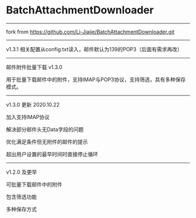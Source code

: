 # BatchAttachmentDownloader   

---   
 fork from https://github.com/Li-Jiajie/BatchAttachmentDownloader.git


---
v1.3.1 相关配置从config.txt读入，邮件默认为139的POP3（后面有需求再改）

---
邮件附件批量下载 v1.3.0

用于批量下载邮件中的附件，支持IMAP与POP3协议，支持筛选，具有多种保存模式。

---
v1.3.0 更新 2020.10.22

加入支持IMAP协议

解决部分邮件头无Data字段的问题

优化满足条件但无附件的邮件的提示

超出用户设置的最早时间时直接停止循环

---
v1.2.0 及更早

可批量下载邮件中的附件

包含筛选功能

多种保存方式
